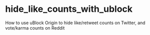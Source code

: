 # hide_like_counts_with_ublock
How to use uBlock Origin to hide like/retweet counts on Twitter, and vote/karma counts on Reddit
